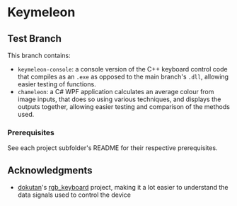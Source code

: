 # Keymeleon
## Test Branch
This branch contains:
- `keymeleon-console`: a console version of the C++ keyboard control code that compiles as an `.exe` as opposed to the main branch's `.dll`, allowing easier testing of functions.
- `chameleon`: a C# WPF application calculates an average colour from image inputs, that does so using various techniques, and displays the outputs together, allowing easier testing and comparison of the methods used.

### Prerequisites
See each project subfolder's README for their respective prerequisites.

## Acknowledgments

- [dokutan](https://github.com/dokutan)'s [rgb_keyboard](https://github.com/dokutan/rgb_keyboard) project, making it a lot easier to understand the data signals used to control the device